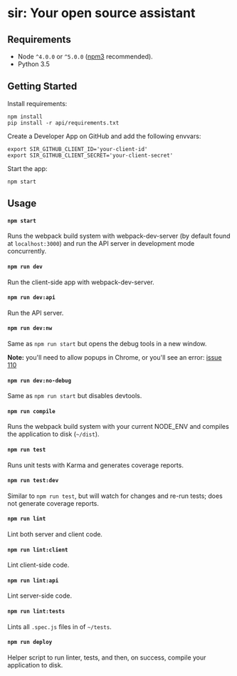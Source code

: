 # sir: Your open source assistant

Requirements
------------

- Node `^4.0.0` or `^5.0.0` ([npm3](https://www.npmjs.com/package/npm3) recommended).
- Python 3.5

Getting Started
---------------

Install requirements:

```shell
npm install
pip install -r api/requirements.txt
```

Create a Developer App on GitHub and add the following envvars:

```shell
export SIR_GITHUB_CLIENT_ID='your-client-id'
export SIR_GITHUB_CLIENT_SECRET='your-client-secret'
```

Start the app:

```shell
npm start
```

Usage
-----

#### `npm start`
Runs the webpack build system with webpack-dev-server (by default found at `localhost:3000`) and run the API server in development mode concurrently.

#### `npm run dev`
Run the client-side app with webpack-dev-server.

#### `npm run dev:api`
Run the API server.

#### `npm run dev:nw`
Same as `npm run start` but opens the debug tools in a new window.

**Note:** you'll need to allow popups in Chrome, or you'll see an error: [issue 110](https://github.com/davezuko/react-redux-starter-kit/issues/110)

#### `npm run dev:no-debug`
Same as `npm run start` but disables devtools.

#### `npm run compile`
Runs the webpack build system with your current NODE_ENV and compiles the application to disk (`~/dist`).

#### `npm run test`
Runs unit tests with Karma and generates coverage reports.

#### `npm run test:dev`
Similar to `npm run test`, but will watch for changes and re-run tests; does not generate coverage reports.

#### `npm run lint`
Lint both server and client code.

#### `npm run lint:client`
Lint client-side code.

#### `npm run lint:api`
Lint server-side code.

#### `npm run lint:tests`
Lints all `.spec.js` files in of `~/tests`.

#### `npm run deploy`
Helper script to run linter, tests, and then, on success, compile your application to disk.

